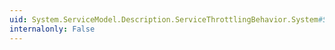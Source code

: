 ```yaml
---
uid: System.ServiceModel.Description.ServiceThrottlingBehavior.System#ServiceModel#Description#IServiceBehavior#Validate(System.ServiceModel.Description.ServiceDescription,System.ServiceModel.ServiceHostBase)
internalonly: False
---
```

